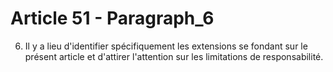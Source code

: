 # Article 51 - Paragraph_6

6. Il y a lieu d'identifier spécifiquement les extensions se fondant sur le présent article et d'attirer l'attention sur les limitations de responsabilité.
